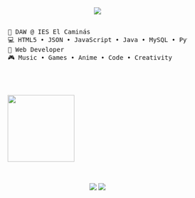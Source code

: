 <div align="center">
<img src="https://readme-typing-svg.demolab.com?font=Inconsolata&weight=500&size=40&duration=6000&pause=1000&color=A7A459&center=true&vCenter=true&multiline=true&repeat=false&random=false&width=1000&height=100&lines=Hola,+soy+Guillermo+Morcillo+Carmona;Estudiante+de+Desarrollo+de+Aplicaciones+Web" />
<br><br>
 
 <div style="display: flex; justify-content: space-between; align-items: center; gap: 40px; flex-wrap: wrap; width: 80%">
  <div style="flex: 1; min-width: 300px;">
    <pre style="text-align: left;">
💼 DAW @ IES El Caminás
💻 HTML5 • JSON • JavaScript • Java • MySQL • Python
📖 Web Developer
🎮 Music • Games • Anime • Code • Creativity
    </pre>
 </div>
    <div>
    <img src="https://github.com/GuilleMorCar/GuilleMorCar/blob/main/img/SteinsGate.png?raw=true" width="150" />
  </div>
    </div>
<br><br>

    
[![](https://img.shields.io/badge/linkedin-0a66c2)](https://www.linkedin.com/in/guillermo-morcillo-carmona-a4887b312/)
[![](https://img.shields.io/badge/instagram-0a66c2)](https://www.linkedin.com/in/guillermo-morcillo-carmona-a4887b312/)

</div>

